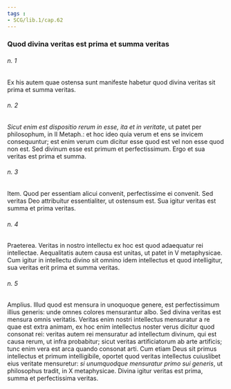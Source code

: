 ```yaml
---
tags : 
- SCG/lib.1/cap.62
---
```


### Quod divina veritas est prima et summa veritas

###### n. 1
Ex his autem quae ostensa sunt manifeste habetur quod divina veritas sit prima et summa veritas.

###### n. 2
*Sicut enim est dispositio rerum in esse, ita et in veritate*, ut patet per philosophum, in II Metaph.: et hoc ideo quia verum et ens se invicem consequuntur; est enim verum cum dicitur esse quod est vel non esse quod non est. Sed divinum esse est primum et perfectissimum. Ergo et sua veritas est prima et summa.

###### n. 3
Item. Quod per essentiam alicui convenit, perfectissime ei convenit. Sed veritas Deo attribuitur essentialiter, ut ostensum est. Sua igitur veritas est summa et prima veritas.

###### n. 4
Praeterea. Veritas in nostro intellectu ex hoc est quod adaequatur rei intellectae. Aequalitatis autem causa est unitas, ut patet in V metaphysicae. Cum igitur in intellectu divino sit omnino idem intellectus et quod intelligitur, sua veritas erit prima et summa veritas.

###### n. 5
Amplius. Illud quod est mensura in unoquoque genere, est perfectissimum illius generis: unde omnes colores mensurantur albo. Sed divina veritas est mensura omnis veritatis. Veritas enim nostri intellectus mensuratur a re quae est extra animam, ex hoc enim intellectus noster verus dicitur quod consonat rei: veritas autem rei mensuratur ad intellectum divinum, qui est causa rerum, ut infra probabitur; sicut veritas artificiatorum ab arte artificis; tunc enim vera est arca quando consonat arti. Cum etiam Deus sit primus intellectus et primum intelligibile, oportet quod veritas intellectus cuiuslibet eius veritate mensuretur: *si unumquodque mensuratur primo sui generis*, ut philosophus tradit, in X metaphysicae. Divina igitur veritas est prima, summa et perfectissima veritas.

